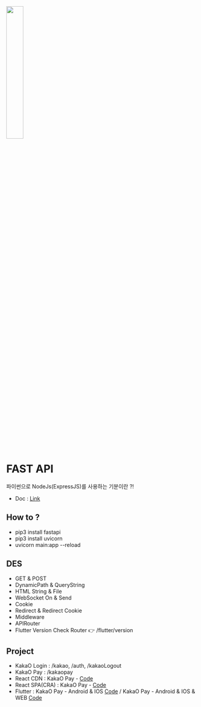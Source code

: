 <img src="https://camo.githubusercontent.com/86d9ca3437f5034da052cf0fd398299292aab0e4479b58c20f2fc37dd8ccbe05/68747470733a2f2f666173746170692e7469616e676f6c6f2e636f6d2f696d672f6c6f676f2d6d617267696e2f6c6f676f2d7465616c2e706e67" width="30%" />

# FAST API

파이썬으로 NodeJs(ExpressJS)를 사용하는 기분이란 ?!  
* Doc : [Link](https://fastapi.tiangolo.com/)

## How to ?
- pip3 install fastapi
- pip3 install uvicorn
- uvicorn main:app --reload

## DES
- GET & POST
- DynamicPath & QueryString
- HTML String & File
- WebSocket On & Send
- Cookie
- Redirect & Redirect Cookie
- Middleware
- APIRouter
- Flutter Version Check Router 👉 /flutter/version

## Project
- KakaO Login : /kakao, /auth, /kakaoLogout
- KakaO Pay : /kakaopay
- React CDN : KakaO Pay - [Code](https://github.com/doyle-flutter/docFastApi/blob/main/views/reactView.html)
- React SPA(CRA) : KakaO Pay - [Code](https://gist.github.com/doyle-flutter/ef0077ed4d6518e01e3a24f7a4902a31)
- Flutter : KakaO Pay - Android & IOS [Code](https://gist.github.com/doyle-flutter/15f5d3ed7bf21efc1ab66bca2d7de1c1) / KakaO Pay - Android & IOS & WEB [Code](https://gist.github.com/doyle-flutter/bf8b5c466b363fcad5ec03fa5aa80311)
